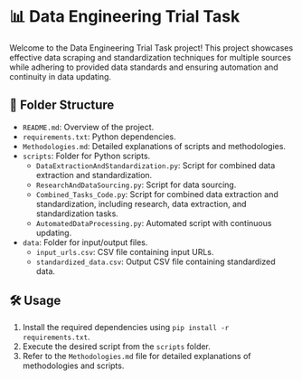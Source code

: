 # 📊 Data Engineering Trial Task

Welcome to the Data Engineering Trial Task project! This project showcases effective data scraping and standardization techniques for multiple sources while adhering to provided data standards and ensuring automation and continuity in data updating.

## 📁 Folder Structure

- `README.md`: Overview of the project.
- `requirements.txt`: Python dependencies.
- `Methodologies.md`: Detailed explanations of scripts and methodologies.
- `scripts`: Folder for Python scripts.
  - `DataExtractionAndStandardization.py`: Script for combined data extraction and standardization.
  - `ResearchAndDataSourcing.py`: Script for data sourcing.
  - `Combined_Tasks_Code.py`: Script for combined data extraction and standardization, including research, data extraction, and standardization tasks.
  - `AutomatedDataProcessing.py`: Automated script with continuous updating.
- `data`: Folder for input/output files.
  - `input_urls.csv`: CSV file containing input URLs.
  - `standardized_data.csv`: Output CSV file containing standardized data.

## 🛠 Usage

1. Install the required dependencies using `pip install -r requirements.txt`.
2. Execute the desired script from the `scripts` folder.
3. Refer to the `Methodologies.md` file for detailed explanations of methodologies and scripts.

